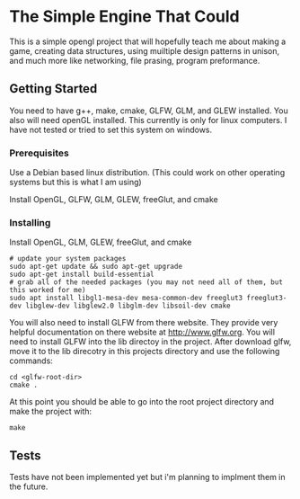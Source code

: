 # The Simple Engine That Could 

This is a simple opengl project that will hopefully teach me about making a game, creating data structures, using muiltiple design patterns in unison, and much more like networking, file prasing, program preformance.  

## Getting Started

You need to have g++, make, cmake, GLFW, GLM, and GLEW installed. You also will need openGL installed. This currently is only for linux computers. I have not tested or tried to set this system on windows. 

### Prerequisites

Use a Debian based linux distribution. (This could work on other operating systems but this is what I am using)

Install OpenGL, GLFW, GLM, GLEW, freeGlut, and cmake

### Installing

Install OpenGL, GLM, GLEW, freeGlut, and cmake
```
# update your system packages
sudo apt-get update && sudo apt-get upgrade
sudo apt-get install build-essential
# grab all of the needed packages (you may not need all of them, but this worked for me)
sudo apt install libgl1-mesa-dev mesa-common-dev freeglut3 freeglut3-dev libglew-dev libglew2.0 libglm-dev libsoil-dev cmake
```
You will also need to install GLFW from there website. They provide very helpful  documentation on there website at http://www.glfw.org. You will need to install GLFW into the lib directoy in the project. After download glfw, move it to the lib direcotry in this projects directory and use the following commands:
```
cd <glfw-root-dir>
cmake .
```

At this point you should be able to go into the root project directory and make the project with:
```
make
```

## Tests

Tests have not been implemented yet but i'm planning to implment them in the future.